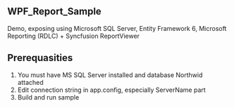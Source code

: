## WPF_Report_Sample
Demo, exposing using Microsoft SQL Server, Entity Framework 6, Microsoft Reporting (RDLC) + Syncfusion ReportViewer

## Prerequasities
1. You must have MS SQL Server installed and database Northwid attached 
2. Edit connection string in app.config, especially ServerName part
3. Build and run sample
